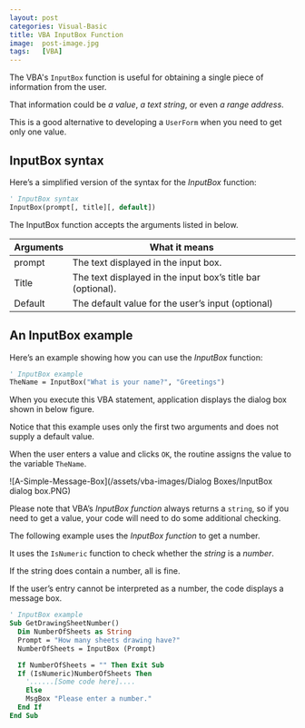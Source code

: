 ```yaml
---
layout: post
categories: Visual-Basic
title: VBA InputBox Function
image:  post-image.jpg
tags:   [VBA]
---
```


The VBA's `InputBox` function is useful for obtaining a single piece of information from the user. 

That information could be *a value*, *a text string*, or even *a range address*. 

This is a good alternative to developing a `UserForm` when you need to get only one value.

## InputBox syntax

Here’s a simplified version of the syntax for the *InputBox* function:

```vb
' InputBox syntax
InputBox(prompt[, title][, default])
```

The InputBox function accepts the arguments listed in below.

<!--
<table class="w3-table-all w3-mobile w3-card-4">
    <tr>
        <th class="w3-center" colspan="2">InputBox Function Arguments</th>
    </tr>
    <tr>
        <th>Arguments</th>
        <th>What it means</tr>
    </tr>
    <tr>
        <td>prompt</td>
        <td>
            The text displayed in the input box.
        </td>
    </tr>
    <tr>
        <td>Title</td>
        <td>
            The text displayed in the input box’s title bar (optional).
        </td>
    </tr>
    <tr>
        <td>Default</td>
        <td>
            The default value for the user’s input (optional)
        </td>
    </tr>
</table>
-->

|Arguments|What it means|
|--- |--- |
|prompt|The text displayed in the input box.|
|Title|The text displayed in the input box’s title bar (optional).|
|Default|The default value for the user’s input (optional)|


## An InputBox example

Here’s an example showing how you can use the *InputBox* function:

```vb
' InputBox example
TheName = InputBox("What is your name?", "Greetings")
```

When you execute this VBA statement, application displays the dialog box shown in below figure. 

Notice that this example uses only the first two arguments and does not supply a default value. 

When the user enters a value and clicks `OK`, the routine assigns the value to the variable `TheName`.

![A-Simple-Message-Box](/assets/vba-images/Dialog Boxes/InputBox dialog box.PNG)

Please note that VBA’s *InputBox function* always returns a `string`, so if you need to get a value, your code will need to do some additional checking. 

The following example uses the *InputBox function* to get a number. 

It uses the `IsNumeric` function to check whether the *string* is a *number*. 

If the string does contain a number, all is fine. 

If the user’s entry cannot be interpreted as a number, the code displays a message box.

```vb
' InputBox example
Sub GetDrawingSheetNumber()
  Dim NumberOfSheets as String
  Prompt = "How many sheets drawing have?"
  NumberOfSheets = InputBox (Prompt)

  If NumberOfSheets = "" Then Exit Sub
  If (IsNumeric)NumberOfSheets Then
    '......[Some code here]....
    Else
    MsgBox "Please enter a number."
  End If
End Sub
```

